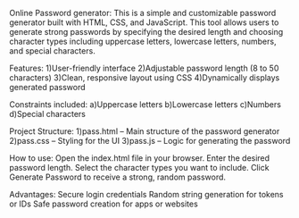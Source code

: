 Online Password generator:
This is a simple and customizable password generator built with HTML, CSS, and JavaScript. This tool allows users to generate strong passwords by specifying the desired length and choosing character types including uppercase letters, lowercase letters, numbers, and special characters.

Features:
1)User-friendly interface
2)Adjustable password length (8 to 50 characters)
3)Clean, responsive layout using CSS
4)Dynamically displays generated password

Constraints included:
a)Uppercase letters
b)Lowercase letters
c)Numbers
d)Special characters

Project Structure:
1)pass.html – Main structure of the password generator
2)pass.css – Styling for the UI
3)pass.js – Logic for generating the password

How to use:
Open the index.html file in your browser.
Enter the desired password length.
Select the character types you want to include.
Click Generate Password to receive a strong, random password.

Advantages:
Secure login credentials
Random string generation for tokens or IDs
Safe password creation for apps or websites
